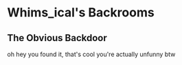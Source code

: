 # Whims_ical's Backrooms
## The Obvious Backdoor

oh hey you found it, that's cool
you're actually unfunny btw
